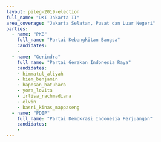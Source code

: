 ```yaml
---
layout: pileg-2019-election
full_name: "DKI Jakarta II"
area_coverage: "Jakarta Selatan, Pusat dan Luar Negeri"
parties:
  - name: "PKB"
    full_name: "Partai Kebangkitan Bangsa"
    candidates:
    -
  - name: "Gerindra"
    full_name: "Partai Gerakan Indonesia Raya"
    candidates:
    - himmatul_aliyah
    - biem_benjamin
    - haposan_batubara
    - yora_lovita
    - irlisa_rachmadiana
    - elvin
    - basri_kinas_mappaseng
  - name: "PDIP"
    full_name: "Partai Demokrasi Indonesia Perjuangan"
    candidates:
    -
---
```


